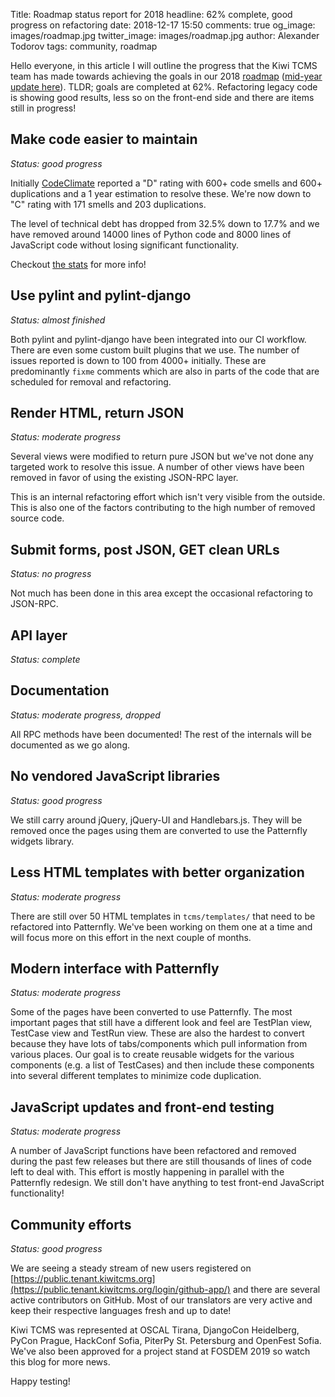 Title: Roadmap status report for 2018
headline: 62% complete, good progress on refactoring
date: 2018-12-17 15:50
comments: true
og_image: images/roadmap.jpg
twitter_image: images/roadmap.jpg
author: Alexander Todorov
tags: community, roadmap

Hello everyone, in this article I will outline the progress that the Kiwi TCMS
team has made towards achieving the goals in our 2018
[roadmap]({filename}2018-01-22-milestones.markdown)
([mid-year update here]({filename}2018-07-25-roadmap-update.markdown)).
TLDR; goals are completed at 62%. Refactoring legacy code is showing good results,
less so on the front-end side and there are items still in progress!


Make code easier to maintain
----------------------------

*Status: good progress*

Initially [CodeClimate](https://codeclimate.com/github/kiwitcms/Kiwi) reported
a "D" rating with 600+ code smells and 600+ duplications and a 1 year estimation
to resolve these. We're now down to "C" rating with 171 smells and 203 duplications.

The level of technical debt has dropped from 32.5% down to 17.7% and we have removed
around 14000 lines of Python code and 8000 lines of JavaScript code without
losing significant functionality.

Checkout
[the stats](https://codeclimate.com/github/kiwitcms/Kiwi/trends/technical_debt)
for more info!



Use pylint and pylint-django
----------------------------

*Status: almost finished*

Both pylint and pylint-django have been integrated into our CI workflow. There are even
some custom built plugins that we use. The number of issues reported is down to 100
from 4000+ initially. These are predominantly `fixme` comments which are also in parts
of the code that are scheduled for removal and refactoring.


Render HTML, return JSON
------------------------

*Status: moderate progress*

Several views were modified to return pure JSON but we've not
done any targeted work to resolve this issue. A number of other views have been
removed in favor of using the existing JSON-RPC layer.

This is an internal refactoring effort which isn't very visible from the outside.
This is also one of the factors contributing to the high number of removed
source code.


Submit forms, post JSON, GET clean URLs
---------------------------------------

*Status: no progress*

Not much has been done in this area except the occasional refactoring to
JSON-RPC.


API layer
---------

*Status: complete*


Documentation
-------------

*Status: moderate progress, dropped*

All RPC methods have been documented! The rest of the internals will be documented
as we go along.


No vendored JavaScript libraries
--------------------------------

*Status: good progress*

We still carry around jQuery, jQuery-UI and Handlebars.js. They will be
removed once the pages using them are converted to use the Patternfly widgets
library.


Less HTML templates with better organization
--------------------------------------------

*Status: moderate progress*


There are still over 50 HTML templates in `tcms/templates/` that need to be
refactored into Patternfly. We've been working on them one at a time and will
focus more on this effort in the next couple of months.


Modern interface with Patternfly
--------------------------------

*Status: moderate progress*

Some of the pages have been converted to use Patternfly. The most important pages
that still have a different look and feel are TestPlan view, TestCase view and
TestRun view. These are also the hardest to convert because they have lots of
tabs/components which pull information from various places. Our goal is to create
reusable widgets for the various components (e.g. a list of TestCases) and then
include these components into several different templates to minimize code
duplication.


JavaScript updates and front-end testing
----------------------------------------

*Status: moderate progress*

A number of JavaScript functions have been refactored and removed during the
past few releases but there are still thousands of lines of code left to deal with.
This effort is mostly happening in parallel with the Patternfly redesign.
We still don't have anything to test front-end JavaScript functionality!


Community efforts
------------------

*Status: good progress*

We are seeing a steady stream of new users registered on
[https://public.tenant.kiwitcms.org](https://public.tenant.kiwitcms.org/login/github-app/) and
there are several active contributors on GitHub. Most of our translators are
very active and keep their respective languages fresh and up to date!

Kiwi TCMS was represented at OSCAL Tirana, DjangoCon Heidelberg, PyCon Prague,
HackConf Sofia, PiterPy St. Petersburg and OpenFest Sofia. We've also been
approved for a project stand at FOSDEM 2019 so watch this blog for more news.


Happy testing!
